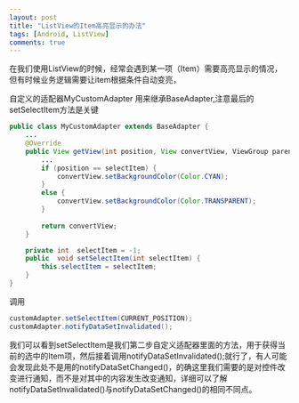 ```yaml
---
layout: post
title: "ListView的Item高亮显示的办法"
tags: [Android, ListView]
comments: true
---
```


在我们使用ListView的时候，经常会遇到某一项（Item）需要高亮显示的情况，但有时候业务逻辑需要让item根据条件自动变亮，

自定义的适配器MyCustomAdapter 用来继承BaseAdapter,注意最后的setSelectItem方法是关键
```java
public class MyCustomAdapter extends BaseAdapter {
    ...
    @Override
	public View getView(int position, View convertView, ViewGroup parent) {
        ...
        if (position == selectItem) {   
            convertView.setBackgroundColor(Color.CYAN);   
        }    
        else {   
            convertView.setBackgroundColor(Color.TRANSPARENT);   
        }
				
		return convertView;
    }

    private int  selectItem = -1;
    public  void setSelectItem(int selectItem) {
        this.selectItem = selectItem;   
    }       
}
```
调用
```java
customAdapter.setSelectItem(CURRENT_POSITION);						
customAdapter.notifyDataSetInvalidated();
```

我们可以看到setSelectItem是我们第二步自定义适配器里面的方法，用于获得当前的选中的Item项，然后接着调用notifyDataSetInvalidated();就行了，有人可能会发现此处不是用的notifyDataSetChanged()，的确这里我们需要的是对控件改变进行通知，而不是对其中的内容发生改变通知，详细可以了解notifyDataSetInvalidated()与notifyDataSetChanged()的相同不同点。